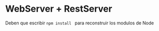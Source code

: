 # WebServer + RestServer


Deben que escribir ```npm install ``` para reconstruir los modulos de Node